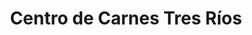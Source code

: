---
title: "Centro de Carnes Tres Ríos"
url: /tres-rios/centro-de-carnes-tres-rios/
shop: Metzgerei
---